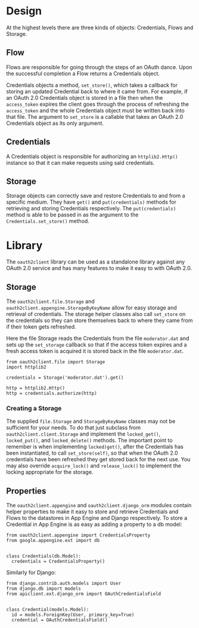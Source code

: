

# Design #

At the highest levels there are three kinds of objects: Credentials,
Flows and Storage.

## Flow ##
Flows are responsible for going through the steps of
an OAuth dance. Upon the successful completion a Flow returns a
Credentials object.

Credentials objects a method, `set_store()`, which
takes a callback for storing an updated Credential back to where it came from. For example,
if an OAuth 2.0 Credentials object is stored in a file then when the `access_token`
expires the client goes through the process of refreshing the `access_token` and the
whole Credentials object must be written back into that file. The argument to
`set_store` is a callable that takes an OAuth 2.0 Credentials object as its only argument.

## Credentials ##
A Credentials object is responsible for
authorizing an `httplib2.Http()` instance so that it can make
requests using said credentials.

## Storage ##
Storage objects can correctly save and restore Credentials to and from a specific medium. They have `get()` and `put(credentials)` methods for retrieving and storing Credentials respectively. The `put(credentials)` method is able to be passed in as the argument to the `Credentials.set_store()` method.

# Library #

The `oauth2client` library can be used as a standalone library against
any OAuth 2.0 service and has many features to make it easy to
with OAuth 2.0.

## Storage ##

The `oauth2client.file.Storage` and `oauth2client.appengine.StorageByKeyName`
allow for easy storage and retrieval of credentials. The storage
helper classes also call `set_store` on the credentials so they
can store themselves back to where they came from if their token
gets refreshed.

Here the file Storage reads the Credentials from the
file `moderator.dat` and sets up the `set_storage` callback
so that if the access token expires and a fresh access
token is acquired it is stored back in the file `moderator.dat`.

```
from oauth2client.file import Storage
import httplib2

credentials = Storage('moderator.dat').get()

http = httplib2.Http()
http = credentials.authorize(http)
```

### Creating a Storage ###

The supplied `file.Storage` and `StorageByKeyName` classes may not
be sufficient for your needs. To do that just subclass from
`oauth2client.client.Storage` and implement the `locked_get()`, `locked_put()`,
and `locked_delete()`
methods. The important point to remember is when implementing
`locked)get()`, after the Credentials has been instantiated, to call
`set_store(self)`, so that when the OAuth 2.0 credentials
have been refreshed they get stored back for the next use.
You may also override `acquire_lock()` and `release_lock()` to implement
the locking appropriate for the storage.

## Properties ##

The `oauth2client.appengine` and `oauth2client.django_orm` modules
contain helper properties to make it easy to store and retrieve
Credentials and Flows to the datastores in App Engine and Django
respectively. To store a Credential in App Engine is as easy as
adding a property to a db model:

```
from oauth2client.appengine import CredentialsProperty
from google.appengine.ext import db


class Credentials(db.Model):
  credentials = CredentialsProperty()
```

Similarly for Django:

```
from django.contrib.auth.models import User
from django.db import models
from apiclient.ext.django_orm import OAuthCredentialsField


class Credential(models.Model):
  id = models.ForeignKey(User, primary_key=True)
  credential = OAuthCredentialsField()
```